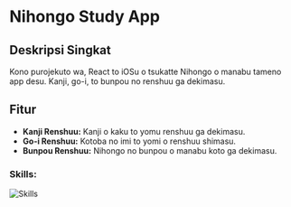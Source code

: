 # **Nihongo Study App**

## **Deskripsi Singkat**

Kono purojekuto wa, React to iOSu o tsukatte Nihongo o manabu tameno app desu. Kanji, go-i, to bunpou no renshuu ga dekimasu.

## **Fitur**

* **Kanji Renshuu:** Kanji o kaku to yomu renshuu ga dekimasu.
* **Go-i Renshuu:** Kotoba no imi to yomi o renshuu shimasu.
* **Bunpou Renshuu:** Nihongo no bunpou o manabu koto ga dekimasu.

<h3>Skills:</h3>
<img src="https://skillicons.dev/icons?i=html,css,js,nodejs,telegrambot&theme=dark" alt="Skills">
